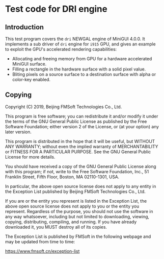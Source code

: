 # Test code for DRI engine

## Introduction

This test program covers the `dri` NEWGAL engine of MiniGUI 4.0.0.
It implements a sub driver of `dri` engine for `i915` GPU, and
gives an example to exploit the GPU's accelerated rendering
capabilities:

* Allocating and freeing memory from GPU for a hardware accelerated
  MiniGUI surface.
* Filling a rectangle in the hardware surface with a solid pixel value.
* Bliting pixels on a source surface to a destination surface with
  alpha or color-key enabled.

## Copying

Copyright (C) 2019, Beijing FMSoft Technologies Co., Ltd.

This program is free software; you can redistribute it and/or
modify it under the terms of the GNU General Public License
as published by the Free Software Foundation; either version 2
of the License, or (at your option) any later version.

This program is distributed in the hope that it will be useful,
but WITHOUT ANY WARRANTY; without even the implied warranty of
MERCHANTABILITY or FITNESS FOR A PARTICULAR PURPOSE.  See the
GNU General Public License for more details.

You should have received a copy of the GNU General Public License
along with this program; if not, write to the Free Software
Foundation, Inc., 51 Franklin Street, Fifth Floor, Boston, MA  02110-1301, USA.

In particular, the above open source license does not apply to any
entity in the Exception List published by
Beijing FMSoft Technologies Co., Ltd.

If you are or the entity you represent is listed in the Exception List,
the above open source license does not apply to you or the entity
you represent. Regardless of the purpose, you should not use the
software in any way whatsoever, including but not limited to downloading,
viewing, copying, distributing, compiling, and running. If you have
already downloaded it, you MUST destroy all of its copies.

The Exception List is published by FMSoft
in the following webpage and may be updated from time to time:

https://www.fmsoft.cn/exception-list

